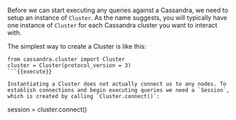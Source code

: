 Before we can start executing any queries against a Cassandra, we need to setup an instance of `Cluster`. As the name suggests, you will typically have one instance of `Cluster` for each Cassandra cluster you want to interact with.

The simplest way to create a Cluster is like this:

```
from cassandra.cluster import Cluster
cluster = Cluster(protocol_version = 3)
```{{execute}}

Instantiating a Cluster does not actually connect us to any nodes. To establish connections and begin executing queries we need a `Session`, which is created by calling `Cluster.connect()`:

```
session = cluster.connect()
```{{execute}}

